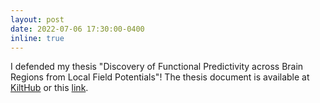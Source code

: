 ```yaml
---
layout: post
date: 2022-07-06 17:30:00-0400
inline: true
---
```


I defended my thesis "Discovery of Functional Predictivity across Brain Regions from Local Field Potentials"! The thesis document is available at [KiltHub](https://kilthub.cmu.edu/articles/thesis/Discovery_of_Functional_Predictivity_across_Brain_Regions_from_Local_Field_Potentials/21208121) or this [link](/assets/pdf/hbong_phd_sds_2022.pdf).